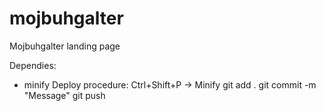 # mojbuhgalter
Mojbuhgalter landing page

Dependies: 
- minify
Deploy procedure:
Ctrl+Shift+P -> Minify
git add .
git commit -m "Message"
git push


